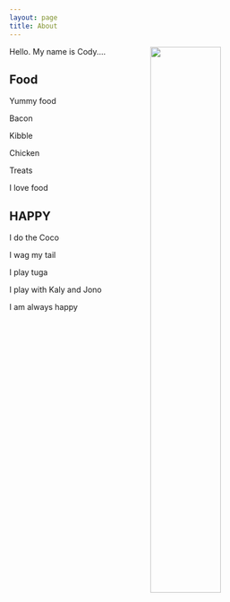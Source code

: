 ```yaml
---
layout: page
title: About
---
```


<img src="{{site.baseurl}}/cody/portrait.jpg" width="50%" align="right">

Hello. My name is Cody....

## Food

Yummy food

Bacon

Kibble

Chicken

Treats

I love food



## HAPPY

I do the Coco

I wag my tail

I play tuga

I play with Kaly and Jono

I am always happy
